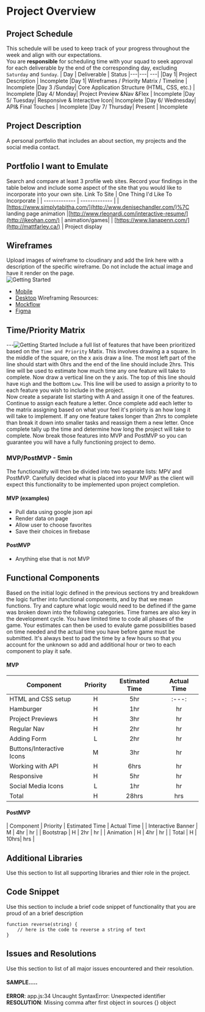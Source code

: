 # Project Overview
## Project Schedule
This schedule will be used to keep track of your progress throughout the week and align with our expectations.  
You are **responsible** for scheduling time with your squad to seek approval for each deliverable by the end of the corresponding day, excluding `Saturday` and `Sunday`.
|  Day | Deliverable | Status
|---|---| ---|
|Day 1| Project Description | Incomplete
|Day 1| Wireframes / Priority Matrix / Timeline | Incomplete
|Day 3 /Sunday| Core Application Structure (HTML, CSS, etc.) | Incomplete
|Day 4/ Monday| Project Preview &Nav &Flex | Incomplete
|Day 5/ Tuesday| Responsive & Interactive Icon| Incomplete
|Day 6/ Wednesday| API& Final Touches | Incomplete
|Day 7/ Thursday| Present | Incomplete
## Project Description
A personal portfolio that includes an about section, my projects and the social media contact. 
## Portfolio I want to Emulate
Search and compare at least 3 profile web sites.  Record your findings in the table below and include some aspect of the site that you would like to incorporate into your own site.
Link To Site  | One Thing I'd Like To Incorporate | 
| ------------- | ------------- |
| [https://www.simplytabitha.com/](http://www.denisechandler.com/)%7C landing page animation
|[http://www.rleonardi.com/interactive-resume/](http://jkeohan.com/) | animation/games|
| [https://www.lianapenn.com/](http://mattfarley.ca/) |  Project display


## Wireframes
Upload images of wireframe to cloudinary and add the link here with a description of the specific wireframe. Do not include the actual image and have it render on the page.  
![Getting Started](person_web.png)
- [Mobile](https://i.imgur.com/P3iBEZf.jpg)
- [Desktop](https://i.imgur.com/xpOWo0E.jpg)
Wireframing Resources:
- [Mockflow](https://mockflow.com/app/#Wireframe)
- [Figma](https://www.figma.com/)
## Time/Priority Matrix 

---![Getting Started](tp_matrix.jpg)
Include a full list of features that have been prioritized based on the `Time and Priority` Matix.  This involves drawing a a square.  In the middle of the square, on the x axis draw a line.  The most left part of the line should start with 0hrs and the end of the line should include 2hrs.  This line will be used to estimate how much time any one feature will take to complete. 
Now draw a vertical line on the y axis.  The top of this line should have `High` and the bottom `Low`.  This line will be used to assign a priority to to each feature you wish to include in the project.  
Now create a separate list starting with A and assign it one of the features.  Continue to assign each feature a letter.  Once complete add each letter to the matrix assigning based on what your feel it's prioirty is an how long it will take to implement. If any one feature takes longer than 2hrs to complete than break it down into smaller tasks and reassign them a new letter. 
Once complete tally up the time and determine how long the project will take to complete. Now break those features into MVP and PostMVP so you can guarantee you will have a fully functioning project to demo. 
### MVP/PostMVP - 5min
The functionality will then be divided into two separate lists: MPV and PostMVP.  Carefully decided what is placed into your MVP as the client will expect this functionality to be implemented upon project completion.  
#### MVP (examples)
- Pull data using google json api
- Render data on page 
- Allow user to choose favorites 
- Save their choices in firebase
#### PostMVP 
- Anything else that is not MVP
## Functional Components
Based on the initial logic defined in the previous sections try and breakdown the logic further into functional components, and by that we mean functions.  Try and capture what logic would need to be defined if the game was broken down into the following categories.
Time frames are also key in the development cycle.  You have limited time to code all phases of the game.  Your estimates can then be used to evalute game possibilities based on time needed and the actual time you have before game must be submitted. It's always best to pad the time by a few hours so that you account for the unknown so add and additional hour or two to each component to play it safe.
#### MVP
| Component | Priority | Estimated Time | Actual Time |
| --- | :---: |  :---: | :---: | 
| HTML and CSS setup | H |  5hr | :---: | 
| Hamburger | H | 1hr | hr |
| Project Previews | H | 3hr | hr |
| Regular Nav | H | 2hr | hr |  
| Adding Form | L | 2hr|  hr | 
| Buttons/Interactive Icons| M | 3hr | hr|
| Working with API | H | 6hrs|  hr | 
| Responsive | H | 5hr | hr |
| Social Media Icons | L | 1hr |  hr |
| Total | H | 28hrs| hrs |
#### PostMVP
| Component | Priority | Estimated Time | Actual Time |
| Interactive Banner | M | 4hr | hr |
| Bootstrap | H | 2hr | hr |
| Animation | H | 4hr | hr |
| Total | H | 10hrs| hrs |
## Additional Libraries
 Use this section to list all supporting libraries and thier role in the project. 
## Code Snippet
Use this section to include a brief code snippet of functionality that you are proud of an a brief description  
```
function reverse(string) {
	// here is the code to reverse a string of text
}
```
## Issues and Resolutions
 Use this section to list of all major issues encountered and their resolution.
#### SAMPLE.....
**ERROR**: app.js:34 Uncaught SyntaxError: Unexpected identifier                                
**RESOLUTION**: Missing comma after first object in sources {} object